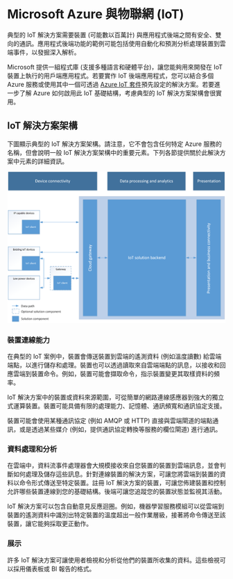# Microsoft Azure 與物聯網 (IoT)

典型的 IoT 解決方案需要裝置 (可能數以百萬計) 與應用程式後端之間有安全、雙向的通訊。應用程式後端功能的範例可能包括使用自動化和預測分析處理裝置到雲端事件，以發掘深入解析。

Microsoft 提供一組程式庫 (支援多種語言和硬體平台)，讓您能夠用來開發在 IoT 裝置上執行的用戶端應用程式。若要實作 IoT 後端應用程式，您可以結合多個 Azure 服務或使用其中一個可透過 [Azure IoT 套件][]預先設定的解決方案。若要進一步了解 Azure 如何啟用此 IoT 基礎結構，考慮典型的 IoT 解決方案架構會很實用。

## IoT 解決方案架構

下圖顯示典型的 IoT 解決方案架構。請注意，它不會包含任何特定 Azure 服務的名稱，但會說明一般 IoT 解決方案架構中的重要元素。下列各節提供關於此解決方案中元素的詳細資訊。

![IoT 解決方案架構][img-solution-architecture]

### 裝置連線能力

在典型的 IoT 案例中，裝置會傳送裝置到雲端的遙測資料 (例如溫度讀數) 給雲端端點，以進行儲存和處理。裝置也可以透過讀取來自雲端端點的訊息，以接收和回應雲端到裝置命令。例如，裝置可能會擷取命令，指示裝置變更其取樣資料的頻率。

IoT 解決方案中的裝置或資料來源範圍，可從簡單的網路連線感應器到強大的獨立式運算裝置。裝置可能具備有限的處理能力、記憶體、通訊頻寬和通訊協定支援。

裝置可能會使用某種通訊協定 (例如 AMQP 或 HTTP) 直接與雲端閘道的端點通訊，或是透過某些媒介 (例如，提供通訊協定轉換等服務的欄位閘道) 進行通訊。

### 資料處理和分析

在雲端中，資料流事件處理器會大規模接收來自您裝置的裝置到雲端訊息，並會判斷如何處理及儲存這些訊息。針對連線裝置的解決方案，可讓您將雲端到裝置的資料以命令形式傳送至特定裝置。註冊 IoT 解決方案的裝置，可讓您佈建裝置和控制允許哪些裝置連線到您的基礎結構。後端可讓您追蹤您的裝置狀態並監視其活動。

IoT 解決方案可以包含自動意見反應迴圈。例如，機器學習服務模組可以從雲端到裝置的遙測資料中識別出特定裝置的溫度超出一般作業層級，接著將命令傳送至該裝置，讓它能夠採取更正動作。

### 展示

許多 IoT 解決方案可讓使用者檢視和分析從他們的裝置所收集的資料。這些檢視可以採用儀表板或 BI 報告的格式。

[img-solution-architecture]: ./media/iot-azure-and-iot/iot-reference-architecture.png

[lnk-machinelearning]: http://azure.microsoft.com/services/machine-learning/
[Azure IoT 套件]: http://azure.microsoft.com/solutions/iot

<!---HONumber=Oct15_HO4-->